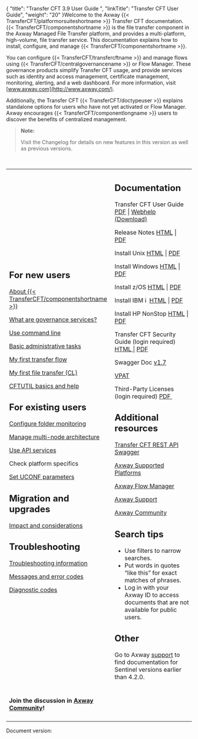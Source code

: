 {
    "title": "Transfer CFT 3.9 User Guide ",
    "linkTitle": "Transfer CFT User Guide",
    "weight": "20"
}Welcome to the Axway {{< TransferCFT/platformorsuiteshortname  >}} Transfer CFT documentation. {{< TransferCFT/componentshortname  >}} is the file transfer component in the Axway Managed File Transfer platform, and provides a multi-platform, high-volume, file transfer service. This documentation explains how to install, configure, and manage {{< TransferCFT/componentshortname  >}}.

You can configure {{< TransferCFT/transfercftname  >}} and manage flows using {{< TransferCFT/centralgovernancename  >}} or Flow Manager. These governance products simplify Transfer CFT usage, and provide services such as identity and access management, certificate management, monitoring, alerting, and a web dashboard. For more information, visit [www.axway.com](http://www.axway.com/).

Additionally, the Transfer CFT {{< TransferCFT/doctypeuser  >}} explains standalone options for users who have not yet activated or Flow Manager. Axway encourages {{< TransferCFT/componentlongname  >}} users to discover the benefits of centralized management.

> **Note:**
>
> Visit the Changelog for details on new features in this version as well as previous versions.

 

<table>
   <tbody>
      <tr>
         <td><h2 id="for-new-users">For new users</h2>
<p><a href="overview_intro/about_transfer_cft">About {{< TransferCFT/componentshortname  >}}</a></p>
<p><a href="overview_intro/c_cg_concepts" class="hyperlink">What are governance services?</a></p>
<p><a href="c_intro_userinterfaces/about_cftutil">Use command line</a></p>
<p><a href="admin_intro/start_stop_cft">Basic administrative tasks</a></p>
<p><a href="gettingstarted_intro/my_first_transfer_flow_using_cg" class="MCXref xref">My first transfer flow</a></p>
<p><a href="gettingstarted_intro/my_first_file_transfer" class="MCXref xref">My first file transfer (CL)</a></p>
<p><a href="gettingstarted_intro/my_first_transfer_flow_using_cg">CFTUTIL basics and help</a></p>
<h2 id="for-existing-users">For existing users</h2>
<p><a href="app_integration_intro/intro_folder_monitor/configure_folder_monitoring">Configure folder monitoring</a></p>
<p><a href="about_multinode">Manage multi-node architecture</a></p>
<p><a href="cft_intro_install/about_this_document_zos/using_apis">Use API services</a></p>
<p>Check platform specifics</p>
<p><a href="admin_intro/uconf/uconf_directory">Set UCONF parameters</a></p>
<h2 id="migration-and-upgrades">Migration and upgrades</h2>
<p><a href="cft_intro_install/mig_impact_considerations">Impact and considerations</a></p>
<h2 id="troubleshooting">Troubleshooting</h2>
<p><a href="troubleshoot_intro">Troubleshooting information</a></p>
<p><a href="troubleshoot_intro/messages_and_error_codes_start_here">Messages and error codes</a></p>
<p><a href="troubleshoot_intro/messages_and_error_codes_start_here/diagi_diagnostic_codes">Diagnostic codes</a></p>         </td>
         <td><h2 id="documentation">Documentation</h2>
<p>Transfer CFT User Guide <a href="https://docs.axway.com/bundle/TransferCFT_38_UsersGuide_allOS_en_PDF/resource/Transfer_CFT_UsersGuide_allOS_en.pdf">PDF</a> | <a href="">Webhelp (Download)</a></p>
<p>Release Notes <a href="https://docs.axway.com/bundle/TransferCFT_38_ReleaseNotes_allOS_en_HTML5/page/Content/release_notes/Transfer_CFT_ReleaseNotes_allOS_en.htm">HTML</a> | <a href="https://docs.axway.com/bundle/TransferCFT_38_ReleaseNotes_allOS_en_PDF/resource/Transfer_CFT_ReleaseNotes_allOS_en.pdf">PDF</a></p>
<p>Install Unix <a href="https://docs.axway.com/bundle/TransferCFT_38_UsersGuide_allOS_en_HTML5/page/Content/UNIX/unix_install_start_here.htm">HTML</a> | <a href="https://docs.axway.com/bundle/TransferCFT_38_InstallationGuide_unix_en_PDF/resource/TransferCFT_InstallationGuide_unix_en.pdf">PDF</a></p>
<p>Install Windows <a href="https://docs.axway.com/bundle/TransferCFT_38_UsersGuide_allOS_en_HTML5/page/Content/Windows/Windows/windows_install_start_here.htm">HTML</a> | <a href="https://docs.axway.com/bundle/TransferCFT_38_InstallationGuide_windows_en_PDF/resource/TransferCFT_InstallationGuide_windows_en.pdf">PDF</a></p>
<p>Install z/OS <a href="https://docs.axway.com/bundle/TransferCFT_38_UsersGuide_allOS_en_HTML5/page/Content/cft_installation/about_this_document_zos.htm">HTML</a> | <a href="https://docs.axway.com/bundle/TransferCFT_38_InstallationGuide_mvs_en_PDF/resource/TransferCFT_InstallationGuide_mvs_en.pdf">PDF</a></p>
<p>Install IBM i  <a href="https://docs.axway.com/bundle/TransferCFT_38_UsersGuide_allOS_en_HTML5/page/Content/cft_installation/about_this_document_ibmi.htm">HTML</a> | <a href="https://docs.axway.com/bundle/TransferCFT_38_InstallationGuide_os400_en_PDF/resource/TransferCFT_InstallationGuide_os400_en.pdf">PDF</a></p>
<p>Install HP NonStop <a href="https://docs.axway.com/bundle/TransferCFT_38_UsersGuide_allOS_en_HTML5/page/Content/HP_NS/preface.htm">HTML</a> | <a href="https://docs.axway.com/bundle/TransferCFT_38_InstallationGuide_hp_nonstop_en_PDF/resource/TransferCFT_InstallationGuide_hp_nonstop_en.pdf">PDF</a></p>
<p>Transfer CFT Security Guide (login required) <a href="https://docs.axway.com/bundle/TransferCFT_38_SecurityGuide_allOS_en_HTML5/page/Content/AxwayStartsecurity.htm">HTML </a>| <a href="https://docs.axway.com/bundle/TransferCFT_38_SecurityGuide_allOS_en_PDF/resource/Transfer_CFT_SecurityGuide_allOS_en.pdf">PDF</a></p>
<p>Swagger Doc <a href="http://apidocs.axway.com/swagger-ui/index.html?productname=transfercft&amp;productversion=3.8&amp;filename=transfercft-swagger-api.json">v1.7</a></p>
<p><a href="https://docs.axway.com/bundle/AccessibilityVPATS_allOS_en_HTML5/page/Content/accessibility.htm">VPAT</a></p>
<p>Third-Party Licenses (login required) <a href="https://support.axway.com/en/documents/document-details/id/1448127">PDF </a></p>
<h2 id="additional-resources">Additional resources</h2>
<p><a href="https://apidocs.axway.com/swagger-ui/index.html?productname=transfercft&amp;productversion=3.8&amp;filename=transfercft-swagger-api.json" class="hyperlink">Transfer CFT REST API Swagger</a></p>
<p><a href="https://docs.axway.com/bundle/Axway_Products_SupportedPlatforms_allOS_en/resource/Axway_Products_SupportedPlatforms_allOS_en.pdf" class="hyperlink">Axway Supported Platforms</a></p>
<p><a href="https://apidocs.axway.com/swagger-ui/index.html?productname=transfercft&amp;productversion=3.8&amp;filename=transfercft-swagger-api.json" class="hyperlink">Axway Flow Manager</a></p>
<p><a href="https://support.axway.com/" class="hyperlink">Axway Support</a></p>
<p><a href="https://community.axway.com/s/" class="hyperlink">Axway Community</a></p>
<h2 id="search-tips">Search tips</h2>
<ul>
<li>Use filters to narrow searches.</li>
<li>Put words in quotes “like this” for exact matches of phrases.</li>
<li>Log in with your Axway ID to access documents that are not available for public users.</li>
</ul>
<h2 id="other">Other</h2>
<p>Go to Axway <a href="https://support.axway.com/">support</a> to find documentation for Sentinel versions earlier than 4.2.0.</p>         </td>
      </tr>
      <tr>
         <td><h4 id="join-the-discussion-in-axway-community">Join the discussion in <a href="https://community.axway.com">Axway Community</a>!  </h4>         </td>
      </tr>
   </tbody>
</table>

Document version:
